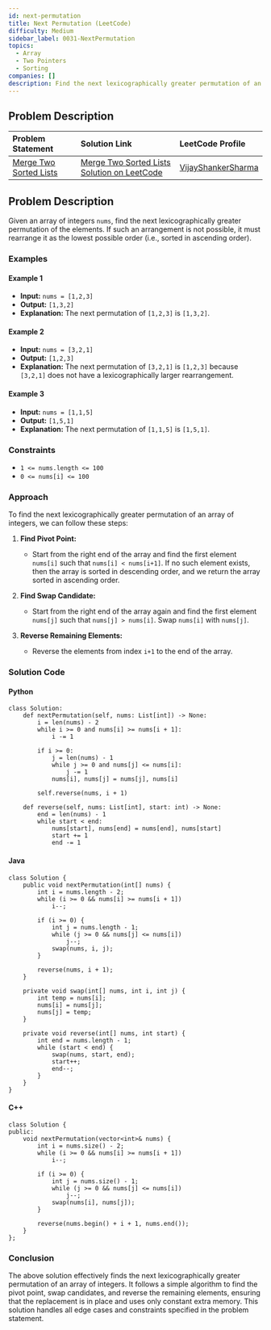 ```yaml
---
id: next-permutation
title: Next Permutation (LeetCode)
difficulty: Medium
sidebar_label: 0031-NextPermutation
topics:
  - Array
  - Two Pointers
  - Sorting
companies: []
description: Find the next lexicographically greater permutation of an array of integers. The replacement must be in place and use only constant extra memory.
---
```


## Problem Description

| Problem Statement | Solution Link | LeetCode Profile |
| :---------------- | :------------ | :--------------- |
| [Merge Two Sorted Lists](https://leetcode.com/problems/next-permutation/) | [Merge Two Sorted Lists Solution on LeetCode](https://leetcode.com/problems/next-permutation/solutions/) |  [VijayShankerSharma](https://leetcode.com/u/darkknight648/) |


## Problem Description

Given an array of integers `nums`, find the next lexicographically greater permutation of the elements. If such an arrangement is not possible, it must rearrange it as the lowest possible order (i.e., sorted in ascending order).

### Examples

#### Example 1

- **Input:** `nums = [1,2,3]`
- **Output:** `[1,3,2]`
- **Explanation:** The next permutation of `[1,2,3]` is `[1,3,2]`.

#### Example 2

- **Input:** `nums = [3,2,1]`
- **Output:** `[1,2,3]`
- **Explanation:** The next permutation of `[3,2,1]` is `[1,2,3]` because `[3,2,1]` does not have a lexicographically larger rearrangement.

#### Example 3

- **Input:** `nums = [1,1,5]`
- **Output:** `[1,5,1]`
- **Explanation:** The next permutation of `[1,1,5]` is `[1,5,1]`.

### Constraints

- `1 <= nums.length <= 100`
- `0 <= nums[i] <= 100`

### Approach

To find the next lexicographically greater permutation of an array of integers, we can follow these steps:

1. **Find Pivot Point:**
   - Start from the right end of the array and find the first element `nums[i]` such that `nums[i] < nums[i+1]`. If no such element exists, then the array is sorted in descending order, and we return the array sorted in ascending order.

2. **Find Swap Candidate:**
   - Start from the right end of the array again and find the first element `nums[j]` such that `nums[j] > nums[i]`. Swap `nums[i]` with `nums[j]`.

3. **Reverse Remaining Elements:**
   - Reverse the elements from index `i+1` to the end of the array.

### Solution Code

#### Python

```
class Solution:
    def nextPermutation(self, nums: List[int]) -> None:
        i = len(nums) - 2
        while i >= 0 and nums[i] >= nums[i + 1]:
            i -= 1
        
        if i >= 0:
            j = len(nums) - 1
            while j >= 0 and nums[j] <= nums[i]:
                j -= 1
            nums[i], nums[j] = nums[j], nums[i]
        
        self.reverse(nums, i + 1)
    
    def reverse(self, nums: List[int], start: int) -> None:
        end = len(nums) - 1
        while start < end:
            nums[start], nums[end] = nums[end], nums[start]
            start += 1
            end -= 1
```

#### Java

```
class Solution {
    public void nextPermutation(int[] nums) {
        int i = nums.length - 2;
        while (i >= 0 && nums[i] >= nums[i + 1])
            i--;
        
        if (i >= 0) {
            int j = nums.length - 1;
            while (j >= 0 && nums[j] <= nums[i])
                j--;
            swap(nums, i, j);
        }
        
        reverse(nums, i + 1);
    }
    
    private void swap(int[] nums, int i, int j) {
        int temp = nums[i];
        nums[i] = nums[j];
        nums[j] = temp;
    }
    
    private void reverse(int[] nums, int start) {
        int end = nums.length - 1;
        while (start < end) {
            swap(nums, start, end);
            start++;
            end--;
        }
    }
}
```

#### C++

```
class Solution {
public:
    void nextPermutation(vector<int>& nums) {
        int i = nums.size() - 2;
        while (i >= 0 && nums[i] >= nums[i + 1])
            i--;
        
        if (i >= 0) {
            int j = nums.size() - 1;
            while (j >= 0 && nums[j] <= nums[i])
                j--;
            swap(nums[i], nums[j]);
        }
        
        reverse(nums.begin() + i + 1, nums.end());
    }
};
```

### Conclusion

The above solution effectively finds the next lexicographically greater permutation of an array of integers. It follows a simple algorithm to find the pivot point, swap candidates, and reverse the remaining elements, ensuring that the replacement is in place and uses only constant extra memory. This solution handles all edge cases and constraints specified in the problem statement.
